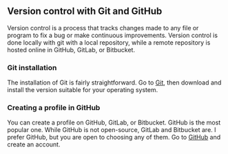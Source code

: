 ## Version control with Git and GitHub
Version control is a process that tracks changes made to any file or program to fix a bug or make continuous improvements. Version control is done locally with git with a local repository, while a remote repository is hosted online in GitHub, GitLab, or Bitbucket.
### Git installation
The installation of Git is fairly straightforward. Go to [Git](https://git-scm.com/downloads), then download and install the version suitable for your operating system.
### Creating a profile in GitHub
You can create a profile on GitHub, GitLab, or Bitbucket. GitHub is the most popular one. While GitHub is not open-source, GitLab and Bitbucket are. I prefer GitHub, but you are open to choosing any of them. Go to [GitHub](https://github.com/) and create an account.
